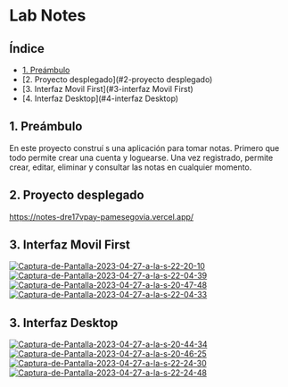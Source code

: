 # Lab Notes

## Índice

* [1. Preámbulo](#1-preámbulo)
* [2. Proyecto desplegado](#2-proyecto desplegado)
* [3. Interfaz Movil First](#3-interfaz Movil First)
* [4. Interfaz Desktop](#4-interfaz Desktop)


## 1. Preámbulo

En este proyecto construí s una aplicación para tomar notas. Primero que todo permite crear una cuenta y loguearse. Una vez registrado, permite crear, editar, eliminar y consultar las notas en cualquier momento.


## 2. Proyecto desplegado
https://notes-dre17vpay-pamesegovia.vercel.app/

## 3. Interfaz Movil First
<a href="https://ibb.co/ySvKF46"><img src="https://i.ibb.co/4dvCR18/Captura-de-Pantalla-2023-04-27-a-la-s-22-20-10.png" alt="Captura-de-Pantalla-2023-04-27-a-la-s-22-20-10" border="0"></a>
<a href="https://ibb.co/NnD4cqv"><img src="https://i.ibb.co/7NM9sDf/Captura-de-Pantalla-2023-04-27-a-la-s-22-04-39.png" alt="Captura-de-Pantalla-2023-04-27-a-la-s-22-04-39" border="0"></a>
<a href="https://ibb.co/YR9fBwC"><img src="https://i.ibb.co/p0D4j57/Captura-de-Pantalla-2023-04-27-a-la-s-20-47-48.png" alt="Captura-de-Pantalla-2023-04-27-a-la-s-20-47-48" border="0"></a>
<a href="https://ibb.co/D4c49rB"><img src="https://i.ibb.co/9nKnbZx/Captura-de-Pantalla-2023-04-27-a-la-s-22-04-33.png" alt="Captura-de-Pantalla-2023-04-27-a-la-s-22-04-33" border="0"></a>


## 3. Interfaz Desktop
<a href="https://ibb.co/1vnHHXp"><img src="https://i.ibb.co/kHyYYDr/Captura-de-Pantalla-2023-04-27-a-la-s-20-44-34.png" alt="Captura-de-Pantalla-2023-04-27-a-la-s-20-44-34" border="0"></a>
<a href="https://ibb.co/8sYnQS7"><img src="https://i.ibb.co/3dR5PLC/Captura-de-Pantalla-2023-04-27-a-la-s-20-46-25.png" alt="Captura-de-Pantalla-2023-04-27-a-la-s-20-46-25" border="0"></a>
<a href="https://ibb.co/dPWr3zG"><img src="https://i.ibb.co/N9VskHZ/Captura-de-Pantalla-2023-04-27-a-la-s-22-24-30.png" alt="Captura-de-Pantalla-2023-04-27-a-la-s-22-24-30" border="0"></a>
<a href="https://ibb.co/MBXsnhg"><img src="https://i.ibb.co/GHh07Jd/Captura-de-Pantalla-2023-04-27-a-la-s-22-24-48.png" alt="Captura-de-Pantalla-2023-04-27-a-la-s-22-24-48" border="0"></a>

